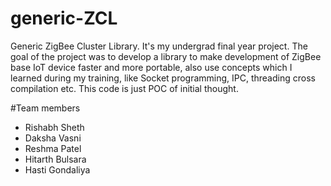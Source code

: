 # generic-ZCL
Generic ZigBee Cluster Library. It's my undergrad final year project. The goal of the project was 
to develop a library to make development of ZigBee base IoT device faster and more portable, also 
use concepts which I learned during my training, like Socket programming, IPC, threading cross 
compilation etc.  This code is just POC of initial thought. 

#Team members
 - Rishabh Sheth
 - Daksha Vasni
 - Reshma Patel
 - Hitarth Bulsara
 - Hasti Gondaliya
